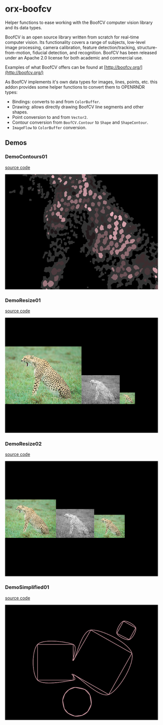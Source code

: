 # orx-boofcv

Helper functions to ease working with the BoofCV computer vision library
and its data types.

BoofCV is an open source library written from scratch for real-time
computer vision. Its functionality covers a range of subjects,
low-level image processing, camera calibration, feature detection/tracking,
structure-from-motion, fiducial detection, and recognition.
BoofCV has been released under an Apache 2.0 license for both
academic and commercial use.

Examples of what BoofCV offers can be found at
[http://boofcv.org/](http://boofcv.org/)

As BoofCV implements it's own data types for images, lines, points, etc.
this addon provides some helper functions to convert them to OPENRNDR types:

- Bindings: converts to and from `ColorBuffer`.
- Drawing: allows directly drawing BoofCV line segments and other shapes.
- Point conversion to and from `Vector2`.
- Contour conversion from `BoofCV.Contour` to `Shape` and `ShapeContour`.
- `ImageFlow` to `ColorBuffer` conversion.

<!-- __demos__ -->

## Demos

### DemoContours01

[source code](src/demo/kotlin/DemoContours01.kt)

![DemoContours01Kt](https://raw.githubusercontent.com/openrndr/orx/media/orx-jvm/orx-boofcv/images/DemoContours01Kt.png)

### DemoResize01

[source code](src/demo/kotlin/DemoResize01.kt)

![DemoResize01Kt](https://raw.githubusercontent.com/openrndr/orx/media/orx-jvm/orx-boofcv/images/DemoResize01Kt.png)

### DemoResize02

[source code](src/demo/kotlin/DemoResize02.kt)

![DemoResize02Kt](https://raw.githubusercontent.com/openrndr/orx/media/orx-jvm/orx-boofcv/images/DemoResize02Kt.png)

### DemoSimplified01

[source code](src/demo/kotlin/DemoSimplified01.kt)

![DemoSimplified01Kt](https://raw.githubusercontent.com/openrndr/orx/media/orx-jvm/orx-boofcv/images/DemoSimplified01Kt.png)
